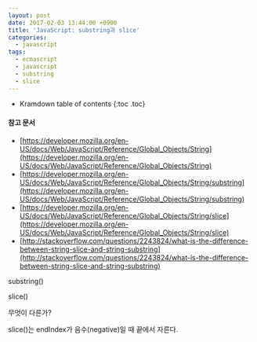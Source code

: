 ```yaml
---
layout: post
date: 2017-02-03 13:44:00 +0900
title: 'JavaScript: substring과 slice'
categories:
  - javascript
tags:
  - ecmascript
  - javascript
  - substring
  - slice
---
```


* Kramdown table of contents
{:toc .toc}

#### 참고 문서

- [https://developer.mozilla.org/en-US/docs/Web/JavaScript/Reference/Global_Objects/String](https://developer.mozilla.org/en-US/docs/Web/JavaScript/Reference/Global_Objects/String)
- [https://developer.mozilla.org/en-US/docs/Web/JavaScript/Reference/Global_Objects/String/substring](https://developer.mozilla.org/en-US/docs/Web/JavaScript/Reference/Global_Objects/String/substring)
- [https://developer.mozilla.org/en-US/docs/Web/JavaScript/Reference/Global_Objects/String/slice](https://developer.mozilla.org/en-US/docs/Web/JavaScript/Reference/Global_Objects/String/slice)
- [http://stackoverflow.com/questions/2243824/what-is-the-difference-between-string-slice-and-string-substring](http://stackoverflow.com/questions/2243824/what-is-the-difference-between-string-slice-and-string-substring)


substring()



slice()



무엇이 다른가?

slice()는 endIndex가 음수(negative)일 때 끝에서 자른다.
